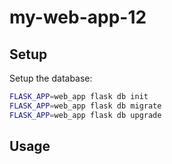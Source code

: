 # my-web-app-12

## Setup

Setup the database:

```sh
FLASK_APP=web_app flask db init
FLASK_APP=web_app flask db migrate
FLASK_APP=web_app flask db upgrade
```

## Usage

```sh
```
